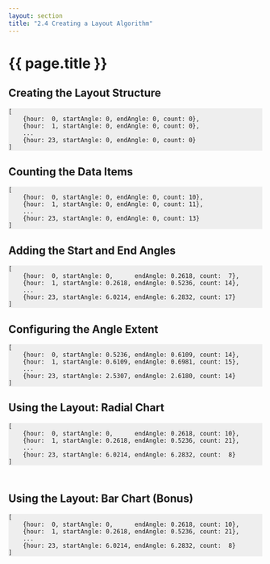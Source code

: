 ```yaml
---
layout: section
title: "2.4 Creating a Layout Algorithm"
---
```


<div>
    <style>
        pre {
            background-color: #eee;
        }
    </style>
</div>


# {{ page.title }}

<!-- Data Generation Functions -->
<script>
    // Data Generation Functions
    // -------------------------

    // Compute a random interval using an Exponential Distribution
    function randomInterval(avgSeconds) {
        return Math.floor(-Math.log(Math.random()) * 1000 * avgSeconds);
    };

    // Create or extend an array of increasing dates.
    function addData(data, numItems, avgSeconds) {
        // Compute the most recent time in the data array, or create one.
        var n = data.length,
            t = (n > 0) ? data[n - 1].date : new Date();

        // Append items with increasing times in the data array.
        for (var k = 0; k < numItems; k += 1) {
            t = new Date(t.getTime() + randomInterval(avgSeconds));
            data.push({date: t});
        }

        return data;
    }
</script>


## Creating the Layout Structure

<!-- Sample Output -->
    [
        {hour:  0, startAngle: 0, endAngle: 0, count: 0},
        {hour:  1, startAngle: 0, endAngle: 0, count: 0},
        ...
        {hour: 23, startAngle: 0, endAngle: 0, count: 0}
    ]


<script>
    var RadialLayout = function() {

        // Layout function.
        function layout(data) {
            // Create a map to store the data for each hour.
            var hours = d3.range(0, 24),
                gmap = d3.map(),
                groups = [];

            // Append a data item for each hour, with all the fields set to zero.
            hours.forEach(function(h) {
                gmap.set(h, {hour: h, startAngle: 0, endAngle: 0, count: 0});
            });

            // Copy the values of the map and sort the output data array.
            groups = gmap.values();
            groups.sort(function(a, b) { return a.hour > b.hour ? 1 : -1; });
            return groups;
        }

        // Returns the layout function.
        return layout;
    };
</script>

<script>
    // Create a sample dataset.
    var data = addData([], 300, 20 * 60);

    // Create an instance of the layout function.
    var radialLayout = RadialLayout();

    // Compute the ouput data.
    var output01 = radialLayout(data);
</script>


<!-- Section: Counting the Items -->
## Counting the Data Items

    [
        {hour:  0, startAngle: 0, endAngle: 0, count: 10},
        {hour:  1, startAngle: 0, endAngle: 0, count: 11},
        ...
        {hour: 23, startAngle: 0, endAngle: 0, count: 13}
    ]


<script>
    var radialLayout1 = function() {

        // Layout function.
        function layout(data) {
            // Create a map to store the data for each hour.
            var hours = d3.range(0, 24),
                gmap = d3.map(),
                groups = [];

            // Append a data item for each hour, with all the fields set to zero.
            hours.forEach(function(h) {
                gmap.set(h, {hour: h, startAngle: 0, endAngle: 0, count: 0});
            });

            // Count the items belonging to each hour
            data.forEach(function(d) {
                // Get the hour from the date attribute of each data item.
                var _hour = d.date.getHours();

                // Get the output data item corresponding to the item hour.
                var _value = gmap.get(_hour);

                // We increment the count attribute and set the value in the map.
                _value.count += 1;
                gmap.set(_hour, _value);
            });

            // Computation of the output data ...

            // Copy the values of the map and sort the output data array.
            groups = gmap.values();
            groups.sort(function(a, b) { return a.hour > b.hour ? 1 : -1; });
            return groups;
        }

        // Returns the layout function.
        return layout;
    };
</script>

<script>
    // Create an instance of the layout function.
    var layout = radialLayout1();

    // Compute the ouput data.
    var output02 = layout(data);
</script>


## Adding the Start and End Angles

    [
        {hour:  0, startAngle: 0,      endAngle: 0.2618, count:  7},
        {hour:  1, startAngle: 0.2618, endAngle: 0.5236, count: 14},
        ...
        {hour: 23, startAngle: 6.0214, endAngle: 6.2832, count: 17}
    ]

<script>
    var radialLayout2 = function() {

        // Default Date Accessor
        var value = function(d) { return d.date; }

        // Layout function.
        function layout(data) {
            // Create a map to store the data for each hour.
            var hours = d3.range(0, 24),
                gmap = d3.map(),
                groups = [];

            var itemAngle = 2 * Math.PI / 24;

            // Append a data item for each hour, with all the fields set to zero.
            hours.forEach(function(h) {
                gmap.set(h, {
                    hour: h,
                    startAngle: h * itemAngle,
                    endAngle: (h + 1) * itemAngle,
                    count: 0
                });
            });

            // Count the data items belonging to each hour.
            data.forEach(function(d) {
                // Get the hour of the data item and the corresponding data item.
                var _hour = value(d).getHours(),
                    _value = gmap.get(_hour);

                // Increment the count and set the value in the map.
                _value.count += 1;
                gmap.set(_hour, _value);
            });


            // Copy the values of the map and sort the output data array.
            groups = gmap.values();
            groups.sort(function(a, b) { return a.hour > b.hour ? 1 : -1; });
            return groups;
        }

        // Accessor Methods

        // Date Accessor Function
        layout.value = function(accessorFunction) {
            if (!arguments.length) { return value; }
            value = accessorFunction;
            return layout;
        };

        // Returns the layout function.
        return layout;
    };
</script>

<script>
    // Create and configure an instance of the layout function.
    var layout = radialLayout2()
        .value(function(d) { return d.date; });

    // Compute the ouput data.
    var output03 = layout(data);
</script>


## Configuring the Angle Extent

<!-- Sample Output -->
    [
        {hour:  0, startAngle: 0.5236, endAngle: 0.6109, count: 14},
        {hour:  1, startAngle: 0.6109, endAngle: 0.6981, count: 15},
        ...
        {hour: 23, startAngle: 2.5307, endAngle: 2.6180, count: 14}
    ]

<script>
    var radialLayout3 = function() {

        var startAngle = 0,
            endAngle = 2 * Math.PI;

        var value = function(d) { return d.date; }

        // Layout function.
        function layout(data) {
            // Create a map to store the data for each hour.
            var hours = d3.range(0, 24),
                gmap = d3.map(),
                groups = [];

            var itemAngle = (endAngle - startAngle) / 24;

            // Append a data item for each hour, with all the fields set to zero.
            hours.forEach(function(h) {
                gmap.set(h, {
                    hour: h,
                    startAngle: startAngle + h * itemAngle,
                    endAngle: startAngle + (h + 1) * itemAngle,
                    count: 0
                });
            });

            // Count the data items belonging to each hour.
            data.forEach(function(d) {
                // Get the hour of the data item and the corresponding data item.
                var _hour = value(d).getHours(),
                    _value = gmap.get(_hour);

                // Increment the count and set the value in the map.
                _value.count += 1;
                gmap.set(_hour, _value);
            });

            // Copy the values of the map and sort the output data array.
            groups = gmap.values();
            groups.sort(function(a, b) { return a.hour > b.hour ? 1 : -1; });
            return groups;
        }

        // Accessor Methods

        // Date Accessor Function
        layout.value = function(accessorFunction) {
            if (!arguments.length) { return value; }
            value = accessorFunction;
            return layout;
        };

        // Angle Extent
        layout.angleExtent = function(value) {
            if (!arguments.length) { return [startAngle, endAngle]; }
            startAngle = value[0];
            endAngle = value[1];
            return layout;
        };

        // Returns the layout function.
        return layout;
    };
</script>


## Using the Layout: Radial Chart

<!-- Sample Output -->
    [
        {hour:  0, startAngle: 0,      endAngle: 0.2618, count: 10},
        {hour:  1, startAngle: 0.2618, endAngle: 0.5236, count: 21},
        ...
        {hour: 23, startAngle: 6.0214, endAngle: 6.2832, count:  8}
    ]

<div class="chart-example" id="radial-chart" style="padding: 5px;"></div>

<script>
    // Create and configure the layout function.
    var layout = radialLayout3();

    // Compute the ouput data.
    var output04 = layout(data);

    // Radial Chart
    // ------------

    // Visualization Variables
    var width = 670,
        height = 200,
        innerRadius = 30,
        outerRadius = 100;

    // Append a svg element to the div and set its size.
    var svg = d3.select('#radial-chart').append('svg')
        .attr('width', width)
        .attr('height', height);

    // Create the group and translate it to the center.
    var g = svg.append('g')
        .attr('transform', 'translate(' + [width / 2, height / 2] + ')');

    // Compute the radius scale.
    var rScale = d3.scale.sqrt()
        .domain([0, d3.max(output04, function(d) { return d.count; })])
        .range([2, outerRadius - innerRadius]);

    // Create an arc generator.
    var arc = d3.svg.arc()
        .innerRadius(innerRadius)
        .outerRadius(function(d) { return innerRadius + rScale(d.count); });

    // Append the paths to the group.
    g.selectAll('path')
        .data(output04)
        .enter()
        .append('path')
            .attr('d', function(d) { return arc(d); })
            .attr('fill', 'grey')
            .attr('stroke', 'white')
            .attr('stroke-width', 1);
</script>


## Using the Layout: Bar Chart (Bonus)

<!-- Sample Output -->
    [
        {hour:  0, startAngle: 0,      endAngle: 0.2618, count: 10},
        {hour:  1, startAngle: 0.2618, endAngle: 0.5236, count: 21},
        ...
        {hour: 23, startAngle: 6.0214, endAngle: 6.2832, count:  8}
    ]

<div class="chart-example" id="bar-chart"></div>

<script>
    // Bar Chart
    // ---------

    // Visualization Variables
    var bWidth = 400,
        bHeight = 100;

    var barWidth = bWidth / 24;

    // Append a svg element to the div and set its size.
    var bsvg = d3.select('#bar-chart').append('svg')
        .attr('width', bWidth)
        .attr('height', bHeight);

    // Compute the radius scale.
    var yScale = d3.scale.linear()
        .domain([0, d3.max(output04, function(d) { return d.count; })])
        .range([2, bHeight - 2]);

    // Append the bars
    bsvg.selectAll('rect')
        .data(output04)
        .enter()
            .append('rect')
            .attr('x', function(d, i) { return barWidth * i; })
            .attr('y', function(d) { return bHeight - yScale(d.count); })
            .attr('width', barWidth)
            .attr('height', function(d) { return yScale(d.count); })
            .attr('fill', 'grey')
            .attr('stroke', 'white')
            .attr('stroke-width', 1);
</script>
